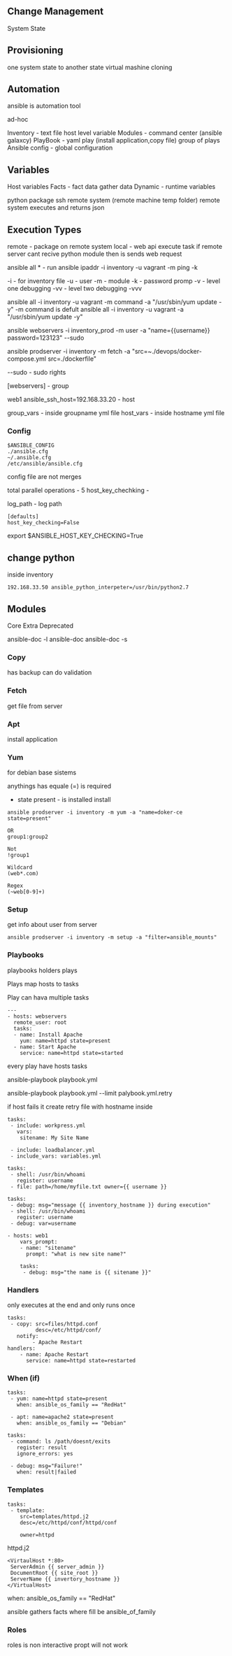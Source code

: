 
## Change Management

System State

## Provisioning

one system state to another state
virtual mashine cloning 

## Automation
ansible is automation tool

ad-hoc 


Inventory - text file host level variable
Modules - command center (ansible galaxcy)
PlayBook - yaml play (install application,copy file) group of plays
Ansible config - global configuration

## Variables
Host variables
Facts - fact data gather data
Dynamic - runtime variables


python package ssh remote system (remote machine temp folder)
remote system executes and returns json


## Execution Types

remote - package on remote system
local - web api execute task if remote server cant recive python module then is sends web request


ansible all
        *  -  run 
ansible ipaddr -i inventory -u vagrant -m ping -k

-i - for inventory file
-u - user
-m - module 
-k - password promp
-v - level one debugging
-vv - level two debugging
-vvv 

ansible all -i inventory -u vagrant -m command -a "/usr/sbin/yum update -y"
-m command is defult 
ansible all -i inventory -u vagrant -a "/usr/sbin/yum update -y"


ansible webservers -i inventory_prod -m user -a "name={{username}} password=123123" --sudo

ansible prodserver -i inventory -m fetch -a "src=~./devops/docker-compose.yml src=./dockerfile"

--sudo - sudo rights 


[webservers] -  group

web1 ansible_ssh_host=192.168.33.20 - host

group_vars - inside groupname yml file
host_vars - inside hostname yml file

### Config

```
$ANSIBLE_CONFIG
./ansible.cfg
~/.ansible.cfg
/etc/ansible/ansible.cfg
```
config file are not merges

total parallel operations - 5
host_key_chechking - 

log_path - log path

```
[defaults]
host_key_checking=False

```
export $ANSIBLE_HOST_KEY_CHECKING=True




## change python 
inside inventory

```
192.168.33.50 ansible_python_interpeter=/usr/bin/python2.7
```

## Modules

Core
Extra
Deprecated

ansible-doc -l
ansible-doc <name>
ansible-doc -s <name>

### Copy
has backup
can do validation

### Fetch
get file from server

### Apt 
install application

### Yum 
for debian base sistems


anythings has equale (=) is required

- state present - is installed install 
```
ansible prodserver -i inventory -m yum -a "name=doker-ce state=present"
```

```
OR
group1:group2

Not 
!group1

Wildcard
(web*.com)

Regex
(~web[0-9]+)
```


### Setup 
get info about user from server 

```
ansible prodserver -i inventory -m setup -a "filter=ansible_mounts"
```

### Playbooks

playbooks holders plays

Plays map hosts to tasks

Play can hava multiple tasks

```
---
- hosts: webservers
  remote_user: root
  tasks:
  - name: Install Apache
    yum: name=httpd state=present
  - name: Start Apache
  	service: name=httpd state=started  
```

every play have 
hosts
tasks


ansible-playbook playbook.yml

ansible-playbook playbook.yml --limit palybook.yml.retry

if host fails it create retry file with hostname inside


```
tasks:
 - include: workpress.yml
   vars:
    sitename: My Site Name

 - include: loadbalancer.yml
 - include_vars: variables.yml
```

```
tasks:
 - shell: /usr/bin/whoami
   register: username
 - file: path=/home/myfile.txt owner={{ username }}
```

```
tasks:
 - debug: msg="message {{ inventory_hostname }} during execution"
 - shell: /usr/bin/whoami
   register: username
 - debug: var=username
```

```
- hosts: web1 
	vars_prompt:
	- name: "sitename"
	  prompt: "what is new site name?"

  	tasks:
  	 - debug: msg="the name is {{ sitename }}"
```

### Handlers

only executes at the end and only runs once

```
tasks: 
 - copy: src=files/httpd.conf
 		 desc=/etc/httpd/conf/
   notify: 
   		- Apache Restart
handlers:
	- name: Apache Restart
	  service: name=httpd state=restarted
```

### When (if)

```
tasks:
 - yum: name=httpd state=present
   when: ansible_os_family == "RedHat"

 - apt: name=apache2 state=present
   when: ansible_os_family == "Debian"
```

```
tasks:
 - command: ls /path/doesnt/exits
   register: result
   ignore_errors: yes

 - debug: msg="Failure!"
   when: result|failed
```

### Templates

```
tasks:
 - template:
    src=templates/httpd.j2
    desc=/etc/httpd/conf/httpd/conf

    owner=httpd
```

httpd.j2
```
<VirtaulHost *:80>
 ServerAdmin {{ server_admin }}
 DocumentRoot {{ site_root }}
 ServerName {{ invertory_hostname }}
</VirtualHost> 
```

when: ansible_os_family == "RedHat"

ansible gathers facts where fill be ansible_of_family


### Roles


roles is non interactive
propt will not work
